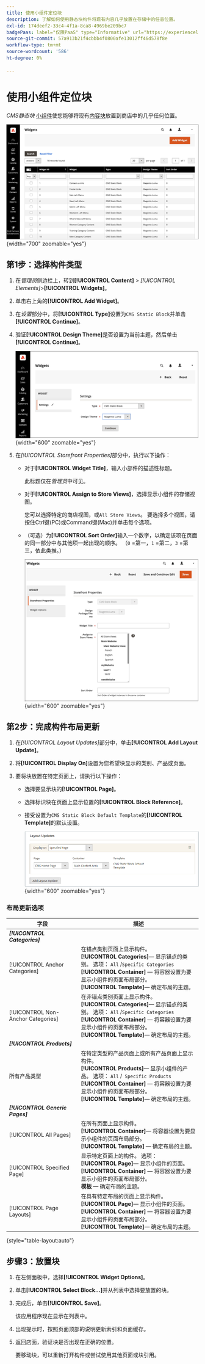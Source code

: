 ```yaml
---
title: 使用小组件定位块
description: 了解如何使用静态块构件将现有内容几乎放置在存储中的任意位置。
exl-id: 174deef2-33c4-4f1a-8ca8-4969be209bc7
badgePaas: label="仅限PaaS" type="Informative" url="https://experienceleague.adobe.com/zh-hans/docs/commerce/user-guides/product-solutions" tooltip="仅适用于云项目(Adobe管理的PaaS基础架构)和内部部署项目上的Adobe Commerce 。"
source-git-commit: 57a913b21f4cbbb4f0800afe13012ff46d578f8e
workflow-type: tm+mt
source-wordcount: '586'
ht-degree: 0%

---
```


# 使用小组件定位块

_CMS静态块_ [小组件](widgets.md)使您能够将现有[内容块](blocks.md)放置到商店中的几乎任何位置。

![小组件](./assets/widgets.png){width="700" zoomable="yes"}

## 第1步：选择构件类型

1. 在&#x200B;_管理员_&#x200B;侧边栏上，转到&#x200B;**[!UICONTROL Content]** > _[!UICONTROL Elements]_>**[!UICONTROL Widgets]**。

1. 单击右上角的&#x200B;**[!UICONTROL Add Widget]**。

1. 在&#x200B;_设置_&#x200B;部分中，将&#x200B;**[!UICONTROL Type]**&#x200B;设置为`CMS Static Block`并单击&#x200B;**[!UICONTROL Continue]**。

1. 验证&#x200B;**[!UICONTROL Design Theme]**&#x200B;是否设置为当前主题，然后单击&#x200B;**[!UICONTROL Continue]**。

   ![小组件设置](./assets/widget-settings.png){width="600" zoomable="yes"}

1. 在&#x200B;_[!UICONTROL Storefront Properties]_&#x200B;部分中，执行以下操作：

   - 对于&#x200B;**[!UICONTROL Widget Title]**，输入小部件的描述性标题。

     此标题仅在&#x200B;_管理员_&#x200B;中可见。

   - 对于&#x200B;**[!UICONTROL Assign to Store Views]**，选择显示小组件的存储视图。

     您可以选择特定的商店视图，或`All Store Views`。 要选择多个视图，请按住Ctrl键(PC)或Command键(Mac)并单击每个选项。

   - （可选）为&#x200B;**[!UICONTROL Sort Order]**&#x200B;输入一个数字，以确定该项在页面的同一部分中与其他项一起出现的顺序。 （`0` =第一，`1` =第二，`3` =第三，依此类推。）

     ![店面属性](./assets/widget-storefront-properties.png){width="600" zoomable="yes"}

## 第2步：完成构件布局更新

1. 在&#x200B;_[!UICONTROL Layout Updates]_&#x200B;部分中，单击&#x200B;**[!UICONTROL Add Layout Update]**。

1. 将&#x200B;**[!UICONTROL Display On]**&#x200B;设置为您希望块显示的类别、产品或页面。

1. 要将块放置在特定页面上，请执行以下操作：

   - 选择要显示块的&#x200B;**[!UICONTROL Page]**。

   - 选择标识块在页面上显示位置的&#x200B;**[!UICONTROL Block Reference]**。

   - 接受设置为`CMS Static Block Default Template`的&#x200B;**[!UICONTROL Template]**&#x200B;的默认设置。

     ![布局更新](./assets/widget-layout-update-home-page.png){width="600" zoomable="yes"}

### 布局更新选项

| 字段 | 描述 |
|--- |--- |
| **_[!UICONTROL Categories]_** |  |
| [!UICONTROL Anchor Categories] | 在锚点类别页面上显示构件。<br/>**[!UICONTROL Categories]**— 显示锚点的类别。 选项： `All` /`Specific Categories`<br/>**[!UICONTROL Container]** — 将容器设置为要显示小组件的页面布局部分。<br/>**[!UICONTROL Template]**— 确定布局的主题。 |
| [!UICONTROL Non-Anchor Categories] | 在非锚点类别页面上显示构件。<br/>**[!UICONTROL Categories]**— 显示锚点的类别。 选项： `All` /`Specific Categories`<br/>**[!UICONTROL Container]** — 将容器设置为要显示小组件的页面布局部分。<br/>**[!UICONTROL Template]**— 确定布局的主题。 |
| **_[!UICONTROL Products]_** |  |
| 所有产品类型 | 在特定类型的产品页面上或所有产品页面上显示构件。 <br/>**[!UICONTROL Products]**— 显示小组件的产品。 选项： `All` /` Specific Products`<br/>**[!UICONTROL Container]** — 将容器设置为要显示小组件的页面布局部分。<br/>**[!UICONTROL Template]**— 确定布局的主题。 |
| **_[!UICONTROL Generic Pages]_** |  |
| [!UICONTROL All Pages] | 在所有页面上显示构件。 <br/>**[!UICONTROL Container]**— 将容器设置为要显示小组件的页面布局部分。<br/>**[!UICONTROL Template]** — 确定布局的主题。 |
| [!UICONTROL Specified Page] | 显示特定页面上的构件。 选项：<br/>**[!UICONTROL Page]**— 显示小组件的页面。<br/>**[!UICONTROL Container]** — 将容器设置为要显示小组件的页面布局部分。<br/>**模板** — 确定布局的主题。 |
| [!UICONTROL Page Layouts] | 在具有特定布局的页面上显示构件。 <br/>**[!UICONTROL Page]**— 显示小组件的页面。<br/>**[!UICONTROL Container]** — 将容器设置为要显示小组件的页面布局部分。<br/>**[!UICONTROL Template]**— 确定布局的主题。 |

{style="table-layout:auto"}

## 步骤3：放置块

1. 在左侧面板中，选择&#x200B;**[!UICONTROL Widget Options]**。

1. 单击&#x200B;**[!UICONTROL Select Block…]**&#x200B;并从列表中选择要放置的块。

1. 完成后，单击&#x200B;**[!UICONTROL Save]**。

   该应用程序现在显示在列表中。

1. 出现提示时，按照页面顶部的说明更新索引和页面缓存。

1. 返回店面，验证块是否出现在正确的位置。

   要移动块，可以重新打开构件或尝试使用其他页面或块引用。
